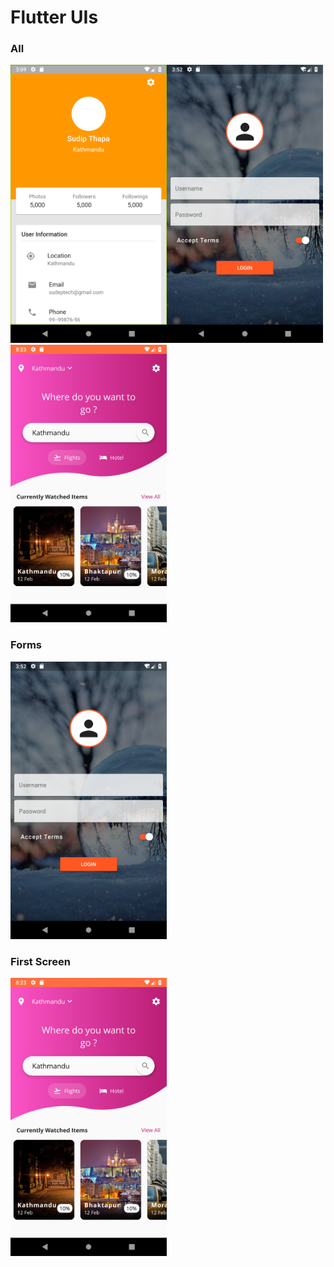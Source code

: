 # Flutter UIs
### All
<img src= "screenshots/card-profile.png" width="250px"><img src= "screenshots/login-form1.png" width="250px"><img src= "screenshots/home-page1.png" width="250px">

### Forms
<img src= "screenshots/login-form1.png" width="250px">

### First Screen
<img src= "screenshots/home-page1.png" width="250px">


